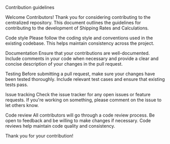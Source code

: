 Contribution guidelines 

Welcome Contributors!
Thank you for considering contributing to the centralized repository. This document outlines the guidelines for contributing to 
the development of Shipping Rates and Calculations.

Code style
Please follow the coding style and conventions used in the existing codebase. This helps maintain consistency across the project.

Documentation
Ensure that your contributions are well-documented. Include comments in your code when necessary and provide a clear and concise 
description of your changes in the pull request.

Testing
Before submitting a pull request, make sure your changes have been tested thoroughly. Include relevant test cases and ensure
that existing tests pass.

Issue tracking
Check the issue tracker for any open issues or feature requests. If you're working on something, please comment on the issue to let 
others know. 

Code review
All contributors will go through a code review process. Be open to feedback and be willing to make changes if necessary.
Code reviews help maintain code quality and consistency.

Thank you for your contribution!
